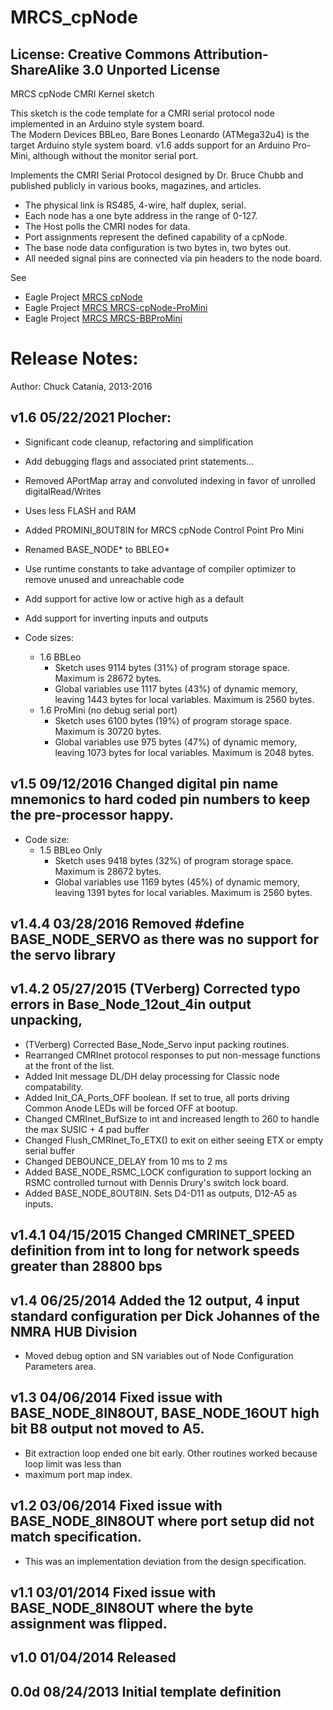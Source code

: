 # MRCS_cpNode 
## License: Creative Commons Attribution-ShareAlike 3.0 Unported License

MRCS cpNode CMRI Kernel sketch

This sketch is the code template for a CMRI serial protocol node implemented in an Arduino style system board.  
The Modern Devices BBLeo, Bare Bones Leonardo (ATMega32u4) is the target Arduino style system board. 
v1.6 adds support for an Arduino Pro-Mini, although without the monitor serial port.
  
Implements the CMRI Serial Protocol designed by Dr. Bruce Chubb and published publicly in various books, magazines, and articles.
  * The physical link is RS485, 4-wire, half duplex, serial.  
  * Each node has a one byte address in the range of 0-127.  
  * The Host polls the CMRI nodes for data.   
  * Port assignments represent the defined capability of a cpNode.
  * The base node data configuration is two bytes in, two bytes out.
  * All needed signal pins are connected via pin headers to the node board.  

See
  * Eagle Project [MRCS cpNode](https://www.spcoast.com/pages/MRCS-cpNode.html)
  * Eagle Project [MRCS MRCS-cpNode-ProMini](https://www.spcoast.com/pages/MRCS-cpNode-ProMini.html)
  * Eagle Project [MRCS MRCS-BBProMini](https://www.spcoast.com/pages/MRCS-BBProMini.html)

# Release Notes:
Author:  Chuck Catania, 2013-2016

## v1.6   05/22/2021  Plocher:
  * Significant code cleanup, refactoring and simplification
  * Add debugging flags and associated print statements...
  * Removed APortMap array and convoluted indexing in favor of unrolled digitalRead/Writes
  * Uses less FLASH and RAM
  * Added PROMINI_8OUT8IN for MRCS cpNode Control Point Pro Mini
  * Renamed BASE_NODE* to BBLEO*
  * Use runtime constants to take advantage of compiler optimizer to remove unused and unreachable code
  * Add support for active low or active high as a default
  * Add support for inverting inputs and outputs

  * Code sizes:                      
    * 1.6 BBLeo
      * Sketch uses 9114 bytes (31%) of program storage space. Maximum is 28672 bytes.
      * Global variables use 1117 bytes (43%) of dynamic memory, leaving 1443 bytes for local variables. Maximum is 2560 bytes.
    * 1.6 ProMini (no debug serial port)
      * Sketch uses 6100 bytes (19%) of program storage space. Maximum is 30720 bytes.
      * Global variables use 975 bytes (47%) of dynamic memory, leaving 1073 bytes for local variables. Maximum is 2048 bytes.

##   v1.5   09/12/2016  Changed digital pin name mnemonics to hard coded pin numbers to keep the pre-processor happy.
  * Code size:
    * 1.5 BBLeo Only
      * Sketch uses 9418 bytes (32%) of program storage space. Maximum is 28672 bytes.
      * Global variables use 1169 bytes (45%) of dynamic memory, leaving 1391 bytes for local variables. Maximum is 2560 bytes.
##   v1.4.4 03/28/2016  Removed #define BASE_NODE_SERVO as there was no support for the servo library
##   v1.4.2 05/27/2015  (TVerberg) Corrected typo errors in Base_Node_12out_4in output unpacking,
  * (TVerberg) Corrected Base_Node_Servo input packing routines.
  * Rearranged CMRInet protocol responses to put non-message functions at the front of the list.
  * Added Init message DL/DH delay processing for Classic node compatability.
  * Added Init_CA_Ports_OFF boolean.  If set to true, all ports driving Common Anode LEDs will be forced OFF at bootup.
  * Changed CMRInet_BufSize to int and increased length to 260 to handle the max SUSIC + 4 pad buffer
  * Changed Flush_CMRInet_To_ETX() to exit on either seeing ETX or empty serial buffer
  * Changed DEBOUNCE_DELAY from 10 ms to 2 ms
  * Added BASE_NODE_RSMC_LOCK configuration to support locking an RSMC controlled turnout with Dennis Drury's switch lock board.
  * Added BASE_NODE_8OUT8IN.  Sets D4-D11 as outputs, D12-A5 as inputs.
##   v1.4.1 04/15/2015  Changed CMRINET_SPEED definition from int to long for network speeds greater than 28800 bps
##   v1.4   06/25/2014  Added the 12 output, 4 input standard configuration per Dick Johannes of the NMRA HUB Division
  * Moved debug option and SN variables out of Node Configuration Parameters area.
##   v1.3   04/06/2014  Fixed issue with BASE_NODE_8IN8OUT, BASE_NODE_16OUT high bit B8 output not moved to A5.
  * Bit extraction loop ended one bit early.  Other routines worked because loop limit was less than
  * maximum port map index.
##   v1.2   03/06/2014  Fixed issue with BASE_NODE_8IN8OUT where port setup did not match specification.
  * This was an implementation deviation from the design specification.
##   v1.1   03/01/2014  Fixed issue with BASE_NODE_8IN8OUT where the byte assignment was flipped.
##   v1.0   01/04/2014  Released
##    0.0d  08/24/2013  Initial template definition

